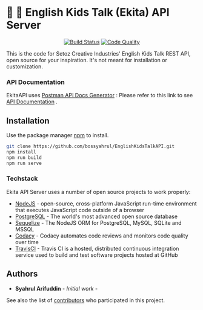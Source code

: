 # :no_good: :no_good: English Kids Talk (Ekita) API Server

<p align="center">
<a href="https://travis-ci.com/bossyahrul/EnglishKidsTalkAPI"><img src="https://travis-ci.com/bossyahrul/EnglishKidsTalkAPI.svg?branch=master" alt="Build Status"></a>
<a href="https://www.codacy.com/app/syahrulak98/EnglishKidsTalkAPI?utm_source=github.com&amp;utm_medium=referral&amp;utm_content=bossyahrul/EnglishKidsTalkAPI&amp;utm_campaign=Badge_Grade"><img src="https://api.codacy.com/project/badge/Grade/05cc504b3d6245d4b1d6b4be98a4e1ca" alt="Code Quality"></a>
</p>

This is the code for Setoz Creative Industries' English Kids Talk REST API, open source for your inspiration. It's not meant for installation or customization.

### API Documentation

EkitaAPI uses [Postman API Docs Generator](https://documenter.getpostman.org) :
Please refer to this link to see [API Documentation](https://documenter.getpostman.com/view/3186416/RWgwQvKL) .

## Installation

Use the package manager [npm](https://npmjs.com/) to install.

```bash
git clone https://github.com/bossyahrul/EnglishKidsTalkAPI.git
npm install
npm run build
npm run serve
```

### Techstack

Ekita API Server uses a number of open source projects to work properly:

* [NodeJS](http://nodejs.org) - open-source, cross-platform JavaScript run-time environment that executes JavaScript code outside of a browser
* [PostgreSQL](http://postgresql.org) - The world's most advanced open source database
* [Sequelize](http://docs.sequelizejs.com) - The NodeJS ORM for PostgreSQL, MySQL, SQLite and MSSQL
* [Codacy](http://codacy.com) - Codacy automates code reviews and monitors code quality over time
* [TravisCI](http://travis-ci.org) - Travis CI is a hosted, distributed continuous integration service used to build and test software projects hosted at GitHub

## Authors

* **Syahrul Arifuddin** - *Initial work* - 

See also the list of [contributors](https://github.com/bossyahrul/EnglishKidsTalkAPI/graphs/contributors) who participated in this project.
